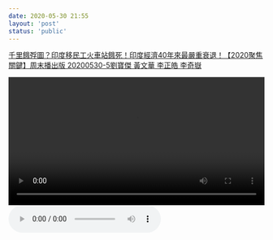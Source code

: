 ```yaml
---
date: 2020-05-30 21:55
layout: 'post'
status: 'public'
---
```


[千里餓殍圖？印度移民工火車站餓死！印度經濟40年來最嚴重衰退！【2020聚焦關鍵】周末播出版 20200530-5劉寶傑 黃文華 李正皓 李奇嶽](https://www.youtube.com/watch?v=0uuool6Ycrg)

<video width="100%" controls="controls"><source src="hhttps://wp.zp68.com/sub/filestores/2020/06/10/1e08ff0c67b459b122ddefc5530eb358.mp4"></video>
<audio src="http://music.163.com/song/media/outer/url?id=281951.mp3" autoplay loop controls ></audio>


